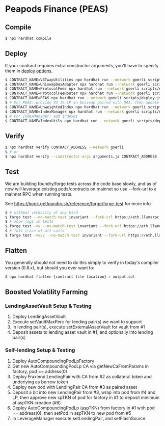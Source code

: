 # Peapods Finance (PEAS)

## Compile

```sh
$ npx hardhat compile
```

## Deploy

If your contract requires extra constructor arguments, you'll have to specify them in [deploy options](https://hardhat.org/plugins/hardhat-deploy.html#deployments-deploy-name-options).

```sh
$ CONTRACT_NAME=V3TwapUtilities npx hardhat run --network goerli scripts/deploy.js
$ CONTRACT_NAME=UniswapDexAdapter npx hardhat run --network goerli scripts/deploy.js
$ CONTRACT_NAME=ProtocolFees npx hardhat run --network goerli scripts/deploy.js
$ CONTRACT_NAME=ProtocolFeeRouter npx hardhat run --network goerli scripts/deploy.js
$ CONTRACT_NAME=PEAS npx hardhat run --network goerli scripts/deploy.js
$ # For PEAS: provide V3 1% LP in Uniswap paired with DAI, then update cardinality to support 5 min TWAP
$ CONTRACT_NAME=UnweightedIndex npx hardhat run --network goerli scripts/deploy.js
$ CONTRACT_NAME=IndexManager npx hardhat run --network goerli scripts/deploy.js
$ # For IndexManager: add indexes
$ CONTRACT_NAME=IndexUtils npx hardhat run --network goerli scripts/deploy.js
```

## Verify

```sh
$ npx hardhat verify CONTRACT_ADDRESS --network goerli
$ # or
$ npx hardhat verify --constructor-args arguments.js CONTRACT_ADDRESS
```

## Test

We are building foundry/forge tests across the code base slowly, and as of now will leverage existing pods/contracts on mainnet so use --fork-url to a mainnet RPC when running tests.

See https://book.getfoundry.sh/reference/forge/forge-test for more info

```sh
$ # without verbosity of any kind
$ forge test --no-match-test invariant --fork-url https://eth.llamarpc.com
$ # show logs in tests
$ forge test -vv --no-match-test invariant --fork-url https://eth.llamarpc.com
$ # full trace of all calls
$ forge test -vvvv --no-match-test invariant --fork-url https://eth.llamarpc.com
```

## Flatten

You generally should not need to do this simply to verify in today's compiler version (0.8.x), but should you ever want to:

```sh
$ npx hardhat flatten {contract file location} > output.sol
```

## Boosted Volatility Farming

### LendingAssetVault Setup & Testing

1. Deploy LendingAssetVault
2. Execute setVaultMaxPerc for lending pair(s) we want to support
3. In lending pair(s), execute setExternalAssetVault for vault from #1
4. Deposit assets to lending asset vault in #1, and optionally into lending pair(s)

### Self-lending Setup & Testing

1. Deploy AutoCompoundingPodLpFactory
2. Get new AutoCompoundingPodLp CA via getNewCaFromParams in factory, pod == address(0)
3. Deploy Fraxlend LendingPair with CA from #2 as collateral token and underlying as borrow token
4. Deploy new pod with LendingPair CA from #3 as paired asset
5. Deposit a bit into new LendingPair from #3, wrap into pod from #4 and LP, then approve new spTKN of pod for factory in #1 to deposit minimum at aspTKN creation (#6)
6. Deploy AutoCompoundingPodLp (aspTKN) from factory in #1 with pod == address(0), then setPod in aspTKN to new pod from #5
7. In LeverageManager execute setLendingPair, and setFlashSource
